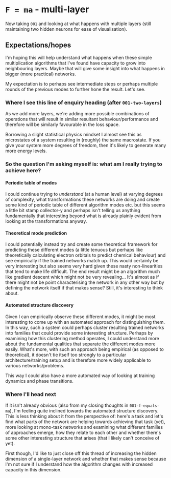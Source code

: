 # `F = ma` - multi-layer

Now taking `001` and looking at what happens with multiple layers (still maintaining two hidden neurons for ease of visualisation).

## Expectations/hopes

I'm hoping this will help understand what happens when these simple multiplication algorithms that I've found have capacity to grow into neighbouring layers. Maybe that will give some insight into what happens in bigger (more practical) networks.

My expectation is to perhaps see intermediate steps or perhaps multiple rounds of the previous modes to further hone the result. Let's see.

### Where I see this line of enquiry heading (after `001-two-layers`)

As we add more layers, we're adding more possible combinations of operations that will result in similar resultant behaviour/performance and therefore will be similarly favourable in the loss space.

Borrowing a slight statistical physics mindset I almost see this as microstates of a system resulting in (roughly) the same macrostate. If you give your system more degrees of freedom, then it's likely to generate many more energy levels.

### So the question I'm asking myself is: what am I really trying to achieve here?

#### Periodic table of modes

I could continue trying to _understand_ (at a human level) at varying degrees of complexity, what transformations these networks are doing and create some kind of periodic table of different algorithm modes etc. but this seems a little bit stamp collector-y and perhaps isn't telling us anything fundamentally that interesting beyond what is already plainly evident from looking at the transformations anyway.

#### Theoretical mode prediction

I could potentially instead try and create some theoretical framework for predicting these different modes (a little tenuous but perhaps like theoretically calculating electron orbitals to predict chemical behaviour) and see empirically if the trained networks match up. This would certainly be very interesting but also seems very hard given these nasty non-linearities that tend to make life difficult. The end result might be an algorithm much like gradient descent which might not be very revealing... It's almost as if there might not be point characterising the network in any other way but by defining the network itself if that makes sense? Still, it's interesting to think about.

#### Automated structure discovery

Given I can empirically observe these different modes, it might be most interesting to come up with an automated approach for distinguishing them. In this way, such a system could perhaps cluster resulting trained networks into families that could provide some interesting structure. Perhaps by examining how this clustering method operates, I could understand more about the fundamental qualities that separate the different modes more easily. What's more, with such an approach being empirical (as opposed to theoretical), it doesn't tie itself too strongly to a particular architecture/training setup and is therefore more widely applicable to various networks/problems.

This way I could also have a more automated way of looking at training dynamics and phase transitions.

### Where I'll head next

If it isn't already obvious (also from my closing thoughts in `001-f-equals-ma`), I'm feeling quite inclined towards the automated structure discovery. This is less thinking about it from the perspective of: here's a task and let's find what parts of the network are helping towards achieving that task (yet), more looking at mono-task networks and examining what different families of approaches emerge, how they relate to each other and whether there's some other interesting structure that arises (that I likely can't conceive of yet).

First though, I'd like to just close off this thread of increasing the hidden dimension of a single-layer network and whether that makes sense because I'm not sure if I understand how the algorithm changes with increased capacity in this dimension.
